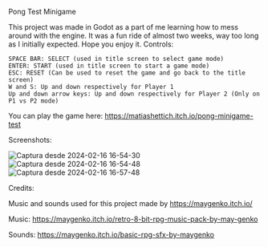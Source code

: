 Pong Test Minigame

This project was made in Godot as a part of me learning how to mess around with the engine. It was a fun ride of almost two weeks, way too long as I initially expected. Hope you enjoy it.
Controls:

    SPACE BAR: SELECT (used in title screen to select game mode)
    ENTER: START (used in title screen to start a game mode)
    ESC: RESET (Can be used to reset the game and go back to the title screen)
    W and S: Up and down respectively for Player 1
    Up and down arrow keys: Up and down respectively for Player 2 (Only on P1 vs P2 mode)

You can play the game here: https://matiashettich.itch.io/pong-minigame-test

Screenshots:

![Captura desde 2024-02-16 16-54-30](https://github.com/matias-hettich-castillo/pong-oso/assets/7623785/a25595ac-796a-4ad9-af3e-98227db65c78)
![Captura desde 2024-02-16 16-54-48](https://github.com/matias-hettich-castillo/pong-oso/assets/7623785/88d071b4-ef7e-42fb-b884-ae9db9821d98)
![Captura desde 2024-02-16 16-57-48](https://github.com/matias-hettich-castillo/pong-oso/assets/7623785/7583b824-68e5-4b60-a811-372c632a9a44)

Credits:

Music and sounds used for this project made by https://maygenko.itch.io/

Music: https://maygenko.itch.io/retro-8-bit-rpg-music-pack-by-may-genko

Sounds: https://maygenko.itch.io/basic-rpg-sfx-by-maygenko

